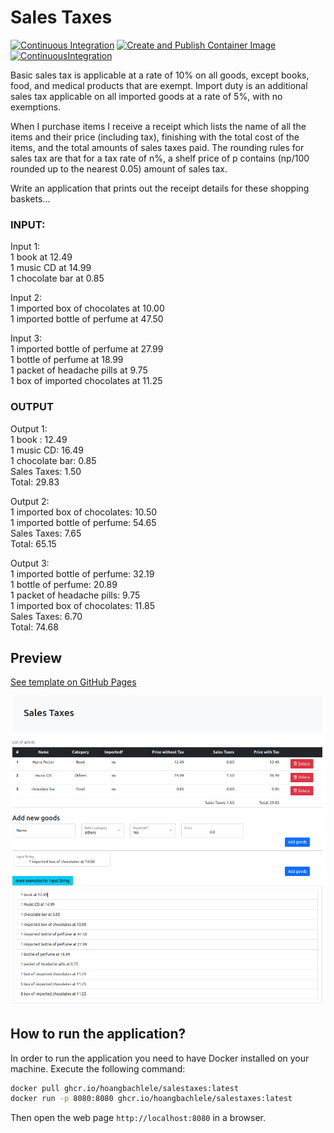 # Sales Taxes

[![Continuous Integration](https://github.com/HoangBachLeLe/SalesTaxes/actions/workflows/continuous-integration.yaml/badge.svg)](https://github.com/HoangBachLeLe/SalesTaxes/actions/workflows/continuous-integration.yaml)
[![Create and Publish Container Image](https://github.com/HoangBachLeLe/SalesTaxes/actions/workflows/build-container-image.yaml/badge.svg)](https://github.com/HoangBachLeLe/SalesTaxes/actions/workflows/build-container-image.yaml)
[![ContinuousIntegration](https://github.com/HoangBachLeLe/SalesTaxes/actions/workflows/trivy-image-scan.yaml/badge.svg)](https://github.com/HoangBachLeLe/SalesTaxes/actions/workflows/trivy-image-scan.yaml)

Basic sales tax is applicable at a rate of 10% on all goods, except books, food, and medical 
products that are exempt. Import duty is an additional sales tax applicable on all imported goods 
at a rate of 5%, with no exemptions.

When I purchase items I receive a receipt which lists the name of all the items and their price 
(including tax), finishing with the total cost of the items, and the total amounts of sales taxes 
paid. The rounding rules for sales tax are that for a tax rate of n%, a shelf price of p contains 
(np/100 rounded up to the nearest 0.05) amount of sales tax.

Write an application that prints out the receipt details for these shopping baskets...

### INPUT:

Input 1:</br>
1 book at 12.49</br>
1 music CD at 14.99</br>
1 chocolate bar at 0.85</br>

Input 2:</br>
1 imported box of chocolates at 10.00</br>
1 imported bottle of perfume at 47.50</br>

Input 3:</br>
1 imported bottle of perfume at 27.99</br>
1 bottle of perfume at 18.99</br>
1 packet of headache pills at 9.75</br>
1 box of imported chocolates at 11.25</br>

### OUTPUT

Output 1:</br>
1 book : 12.49</br>
1 music CD: 16.49</br>
1 chocolate bar: 0.85</br>
Sales Taxes: 1.50</br>
Total: 29.83</br>

Output 2:</br>
1 imported box of chocolates: 10.50</br>
1 imported bottle of perfume: 54.65</br>
Sales Taxes: 7.65</br>
Total: 65.15</br>

Output 3:</br>
1 imported bottle of perfume: 32.19</br>
1 bottle of perfume: 20.89</br>
1 packet of headache pills: 9.75</br>
1 imported box of chocolates: 11.85</br>
Sales Taxes: 6.70</br>
Total: 74.68</br>

## Preview
[See template on GitHub Pages](https://hoangbachlele.github.io/SalesTaxes/src/main/resources/templates/index.html)

![Preview](./preview.png)

## How to run the application?
In order to run the application you need to have Docker installed on your machine. Execute the following command:

```sh
docker pull ghcr.io/hoangbachlele/salestaxes:latest
docker run -p 8080:8080 ghcr.io/hoangbachlele/salestaxes:latest
```

Then open the web page `http://localhost:8080` in a browser.
